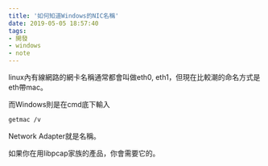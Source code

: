 ```yaml
---
title: '如何知道Windows的NIC名稱'
date: 2019-05-05 18:57:40
tags:
- 開發
- windows
- note
---
```


linux內有線網路的網卡名稱通常都會叫做eth0, eth1，但現在比較潮的命名方式是eth帶mac。

而Windows則是在cmd底下輸入

```sh
getmac /v
```
Network Adapter就是名稱。

如果你在用libpcap家族的產品，你會需要它的。




